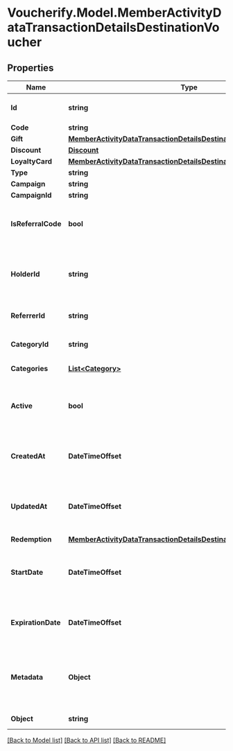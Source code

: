 # Voucherify.Model.MemberActivityDataTransactionDetailsDestinationVoucher

## Properties

Name | Type | Description | Notes
------------ | ------------- | ------------- | -------------
**Id** | **string** | A unique identifier that represents the voucher assigned by Voucherify. | [optional] 
**Code** | **string** | Voucher code. | [optional] 
**Gift** | [**MemberActivityDataTransactionDetailsDestinationVoucherGift**](MemberActivityDataTransactionDetailsDestinationVoucherGift.md) |  | [optional] 
**Discount** | [**Discount**](Discount.md) |  | [optional] 
**LoyaltyCard** | [**MemberActivityDataTransactionDetailsDestinationVoucherLoyaltyCard**](MemberActivityDataTransactionDetailsDestinationVoucherLoyaltyCard.md) |  | [optional] 
**Type** | **string** | Type of the voucher. | [optional] 
**Campaign** | **string** | Campaign name. | [optional] 
**CampaignId** | **string** | Campaign unique ID. | [optional] 
**IsReferralCode** | **bool** | Flag indicating whether this voucher is a referral code; &#x60;true&#x60; for campaign type &#x60;REFERRAL_PROGRAM&#x60;. | [optional] 
**HolderId** | **string** | Unique customer identifier of the redeemable holder. It equals to the customer ID assigned by Voucherify. | [optional] 
**ReferrerId** | **string** | Unique identifier of the referrer assigned by Voucherify. | [optional] 
**CategoryId** | **string** | Unique identifier of the category that this voucher belongs to. | [optional] 
**Categories** | [**List&lt;Category&gt;**](Category.md) | Contains details about the category. | [optional] 
**Active** | **bool** | Shows whether the voucher is on or off. &#x60;true&#x60; indicates an *active* voucher and &#x60;false&#x60; indicates an *inactive* voucher. | [optional] 
**CreatedAt** | **DateTimeOffset** | Timestamp representing the date and time when the order was created in the ISO 8601 format. | [optional] 
**UpdatedAt** | **DateTimeOffset** | Timestamp representing the date and time when the order was created. The value is shown in the ISO 8601 format. | [optional] 
**Redemption** | [**MemberActivityDataTransactionDetailsDestinationVoucherRedemption**](MemberActivityDataTransactionDetailsDestinationVoucherRedemption.md) |  | [optional] 
**StartDate** | **DateTimeOffset** | Activation timestamp defines when the code starts to be active in ISO 8601 format. Voucher is *inactive before* this date. | [optional] 
**ExpirationDate** | **DateTimeOffset** | Expiration timestamp defines when the code expires in ISO 8601 format.  Voucher is *inactive after* this date. | [optional] 
**Metadata** | **Object** | A set of custom key/value pairs that you can attach to a voucher. The metadata object stores all custom attributes assigned to the voucher. | [optional] 
**Object** | **string** | The type of the object represented by JSON. | [optional] [default to ObjectEnum.Voucher]

[[Back to Model list]](../../README.md#documentation-for-models) [[Back to API list]](../../README.md#documentation-for-api-endpoints) [[Back to README]](../../README.md)

